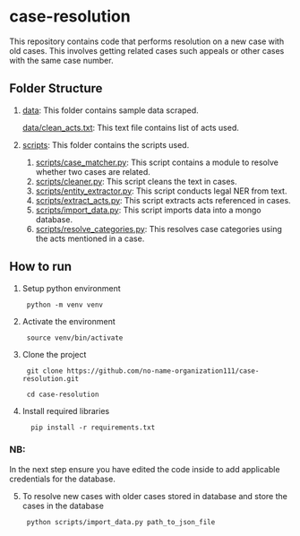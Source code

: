 # case-resolution
This repository contains code that performs resolution on a new case with old cases. This involves getting related cases such appeals or other cases with the same case number.

## Folder Structure
1. [data](data): This folder contains sample data scraped.
         
     [data/clean_acts.txt](data/clean_acts.txt): This text file contains list of acts used.
3. [scripts](scripts): This folder contains the scripts used.
   1. [scripts/case_matcher.py](scripts/case_matcher.py): This script contains a module to resolve whether two cases are related.
   2. [scripts/cleaner.py](scripts/cleaner.py): This script cleans the text in cases.
   3. [scripts/entity_extractor.py](scripts/entity_extractor.py): This script conducts legal NER from text.
   4. [scripts/extract_acts.py](scripts/extract_acts.py): This script extracts acts referenced in cases.
   5. [scripts/import_data.py](scripts/import_data.py): This script imports data into a mongo database.
   6. [scripts/resolve_categories.py](scripts/resolve_categories.py): This resolves case categories using the acts mentioned in a case.
   
## **How to run**
1. Setup python environment
   
        python -m venv venv
2. Activate the environment

        source venv/bin/activate
3. Clone the project
    
        git clone https://github.com/no-name-organization111/case-resolution.git

        cd case-resolution

4. Install required libraries

         pip install -r requirements.txt

### **NB:**

In the next step ensure you have edited the code inside to add applicable credentials for the database.


5. To resolve new cases with older cases stored in database and store the cases in the database

        python scripts/import_data.py path_to_json_file
    
